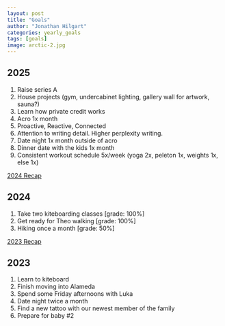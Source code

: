 ```yaml
---
layout: post
title: "Goals"
author: "Jonathan Hilgart"
categories: yearly_goals
tags: [goals]
image: arctic-2.jpg
---
```


## 2025

1. Raise series A
2. House projects (gym, undercabinet lighting, gallery wall for artwork, sauna?)
3. Learn how private credit works
4. Acro 1x month
5. Proactive, Reactive, Connected
6. Attention to writing detail. Higher perplexity writing.
7. Date night 1x month outside of acro
8. Dinner date with the kids 1x month
9. Consistent workout schedule 5x/week (yoga 2x, peleton 1x, weights 1x, else 1x)

[2024 Recap](https://docs.google.com/document/d/1C4NYfFmuZ7MGeJT_n67xD-pwO1Y-xlOt2TzL-Mg7ZtI/edit?usp=sharing)

## 2024

1. Take two kiteboarding classes [grade: 100%]
2. Get ready for Theo walking [grade: 100%]
3. Hiking once a month [grade: 50%]

[2023 Recap ](https://docs.google.com/document/d/1XRnYiQ766KkEhJSU-eQ_I083zca2dE5t0GYWI8RSx9w/edit?usp=sharing)

## 2023

1. Learn to kiteboard
2. Finish moving into Alameda
3. Spend some Friday afternoons with Luka
4. Date night twice a month
5. Find a new tattoo with our newest member of the family
6. Prepare for baby #2
